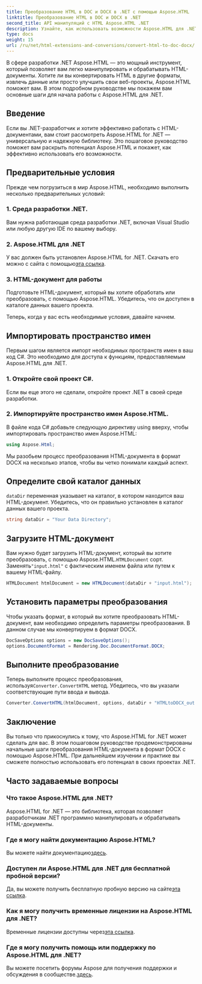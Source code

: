 ```yaml
---
title: Преобразование HTML в DOC и DOCX в .NET с помощью Aspose.HTML
linktitle: Преобразование HTML в DOC и DOCX в .NET
second_title: API манипуляций с HTML Aspose.HTML .NET
description: Узнайте, как использовать возможности Aspose.HTML для .NET, в этом пошаговом руководстве. Легко конвертируйте HTML в DOCX и повышайте уровень своих проектов .NET. Начните сегодня!
type: docs
weight: 15
url: /ru/net/html-extensions-and-conversions/convert-html-to-doc-docx/
---
```


В сфере разработки .NET Aspose.HTML — это мощный инструмент, который позволяет вам легко манипулировать и обрабатывать HTML-документы. Хотите ли вы конвертировать HTML в другие форматы, извлечь данные или просто улучшить свои веб-проекты, Aspose.HTML поможет вам. В этом подробном руководстве мы покажем вам основные шаги для начала работы с Aspose.HTML для .NET.

## Введение

Если вы .NET-разработчик и хотите эффективно работать с HTML-документами, вам стоит рассмотреть Aspose.HTML for .NET — универсальную и надежную библиотеку. Это пошаговое руководство поможет вам раскрыть потенциал Aspose.HTML и покажет, как эффективно использовать его возможности.

## Предварительные условия

Прежде чем погрузиться в мир Aspose.HTML, необходимо выполнить несколько предварительных условий:

### 1. Среда разработки .NET.

Вам нужна работающая среда разработки .NET, включая Visual Studio или любую другую IDE по вашему выбору.

### 2. Aspose.HTML для .NET

 У вас должен быть установлен Aspose.HTML for .NET. Скачать его можно с сайта с помощью[эта ссылка](https://releases.aspose.com/html/net/).

### 3. HTML-документ для работы

Подготовьте HTML-документ, который вы хотите обработать или преобразовать, с помощью Aspose.HTML. Убедитесь, что он доступен в каталоге данных вашего проекта.

Теперь, когда у вас есть необходимые условия, давайте начнем.

## Импортировать пространство имен

Первым шагом является импорт необходимых пространств имен в ваш код C#. Это необходимо для доступа к функциям, предоставляемым Aspose.HTML для .NET.

### 1. Откройте свой проект C#.

Если вы еще этого не сделали, откройте проект .NET в своей среде разработки.

### 2. Импортируйте пространство имен Aspose.HTML.

В файле кода C# добавьте следующую директиву using вверху, чтобы импортировать пространство имен Aspose.HTML:

```csharp
using Aspose.Html;
```

Мы разобьем процесс преобразования HTML-документа в формат DOCX на несколько этапов, чтобы вы четко понимали каждый аспект.

## Определите свой каталог данных

`dataDir` переменная указывает на каталог, в котором находится ваш HTML-документ. Убедитесь, что он правильно установлен в каталог данных вашего проекта.

```csharp
string dataDir = "Your Data Directory";
```

## Загрузите HTML-документ

 Вам нужно будет загрузить HTML-документ, который вы хотите преобразовать, с помощью Aspose.HTML.`HTMLDocument` сорт. Заменять`"input.html"` с фактическим именем файла или путем к вашему HTML-файлу.

```csharp
HTMLDocument htmlDocument = new HTMLDocument(dataDir + "input.html");
```

## Установить параметры преобразования

Чтобы указать формат, в который вы хотите преобразовать HTML-документ, вам необходимо определить параметры преобразования. В данном случае мы конвертируем в формат DOCX.

```csharp
DocSaveOptions options = new DocSaveOptions();
options.DocumentFormat = Rendering.Doc.DocumentFormat.DOCX;
```

## Выполните преобразование

 Теперь выполните процесс преобразования, используя`Converter.ConvertHTML` метод. Убедитесь, что вы указали соответствующие пути ввода и вывода.

```csharp
Converter.ConvertHTML(htmlDocument, options, dataDir + "HTMLtoDOCX_out.docx");
```

## Заключение

Вы только что прикоснулись к тому, что Aspose.HTML for .NET может сделать для вас. В этом пошаговом руководстве продемонстрированы начальные шаги преобразования HTML-документа в формат DOCX с помощью Aspose.HTML. При дальнейшем изучении и практике вы сможете полностью использовать его потенциал в своих проектах .NET.

## Часто задаваемые вопросы

### Что такое Aspose.HTML для .NET?
Aspose.HTML for .NET — это библиотека, которая позволяет разработчикам .NET программно манипулировать и обрабатывать HTML-документы.

### Где я могу найти документацию Aspose.HTML?
 Вы можете найти документацию[здесь](https://reference.aspose.com/html/net/).

### Доступен ли Aspose.HTML для .NET для бесплатной пробной версии?
 Да, вы можете получить бесплатную пробную версию на сайте[эта ссылка](https://releases.aspose.com/).

### Как я могу получить временные лицензии на Aspose.HTML для .NET?
 Временные лицензии доступны через[эта ссылка](https://purchase.aspose.com/temporary-license/).

### Где я могу получить помощь или поддержку по Aspose.HTML для .NET?
 Вы можете посетить форумы Aspose для получения поддержки и обсуждения в сообществе.[здесь](https://forum.aspose.com/).